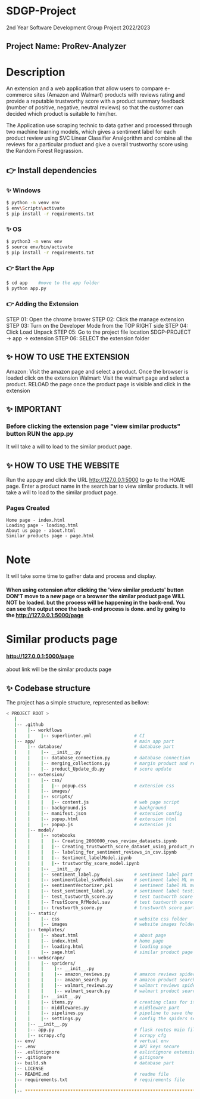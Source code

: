 # SDGP-Project
2nd Year Software Development Group Project 2022/2023

## Project Name: ProRev-Analyzer
# Description
An extension and a web application that allow users to compare e-commerce sites (Amazon and Walmart) products with reviews rating and provide a reputable trustworthy score with a product summary feedback (number of positive, negative, neutral reviews) so that the customer can decided which product is suitable to him/her. 

The Application use scraping technic to data gather and processed through two machine learning models, which gives a sentiment label for each product review using SVC Linear Classifier Analgorithm and combine all the reviews for a particular product and give a overall trustworthy score using the Random Forest Regrassion. 

## 👉 Install dependencies

### ✨ Windows
```bash
$ python -m venv env
$ env\Scripts\activate 
$ pip install -r requirements.txt
```

### ✨ OS
```bash
$ python3 -m venv env
$ source env/bin/activate
$ pip install -r requirements.txt
```

### 👉 Start the App

```bash
$ cd app    #move to the app folder
$ python app.py
```

### 👉 Adding the Extension

STEP 01: Open the chrome brower
STEP 02: Click the manage extension
STEP 03: Turn on the Developer Mode from the TOP RIGHT side
STEP 04: Click Load Unpack
STEP 05: Go to the project file location
         SDGP-PROJECT -> app -> extension
STEP 06: SELECT the extension folder

## ✨ HOW TO USE THE EXTENSION
Amazon:
    Visit the amazon page and select a product. Once the browser is loaded click on the extension
Walmart:
    Visit the walmart page and select a product. RELOAD the page once the product page is visible and click in the extension

## ✨ IMPORTANT 
### Before clicking the extension page "view similar products" button RUN the app.py 
It will take a will to load to the similar product page.

## ✨ HOW TO USE THE WEBSITE
Run the app.py and click the URL http://127.0.0.1:5000 to go to the HOME page.
Enter a product name in the search bar to view similar products.
It will take a will to load to the similar product page.

### Pages Created
    Home page - index.html
    Loading page - loading.html
    About us page - about.html
    Similar products page - page.html

# Note
It will take some time to gather data and process and display.
#### When using extension after clicking the 'view similar products' button DON'T move to a new page or a browser the similar product page WILL NOT be loaded. but the process will be happening in the back-end. You can see the output once the back-end process is done. and by going to the  http://127.0.0.1:5000/page

# Similar products page
#### http://127.0.0.1:5000/page
about link will be the similar products page


## ✨ Codebase structure

The project has a simple structure, represented as bellow:

```bash
< PROJECT ROOT >
   |
   |-- .github
   |    |-- workflows
   |    |    |-- superlinter.yml                # CI  
   |-- app/                                     # main app part
   |    |-- database/                           # database part
   |    |    |-- __init__.py
   |    |    |-- database_connection.py         # database connection
   |    |    |-- merging_collections.py         # margin product and reviews collection
   |    |    |-- product_Update_db.py           # score update
   |    |-- extension/
   |    |    |-- css/                           
   |    |    |   |-- popup.css                  # extension css
   |    |    |-- images/
   |    |    |-- scripts/
   |    |    |   |-- content.js                 # web page script
   |    |    |-- background.js                  # background
   |    |    |-- manifest.json                  # extension config
   |    |    |-- popup.html                     # extension html
   |    |    |-- popup.js                       # extension js
   |    |-- model/ 
   |    |    |-- notebooks
   |    |    |   |-- Creating_2000000_rows_review_datasets.ipynb                    # reviews dataset creation part
   |    |    |   |-- Creating_trustworth_score_dataset_using_product_reviews.ipynb  # trustworthy score dataset creation part
   |    |    |   |-- labeling_for_sentiment_reviews_in_csv.ipynb                    # labeling reviews part
   |    |    |   |-- Sentiment_labelModel.ipynb                                     # sentiment ML part
   |    |    |   |-- trustworthy_score_model.ipynb                                  # trustworthy ML part
   |    |    |-- __init__.py
   |    |    |-- sentiment_label.py             # sentiment label part      
   |    |    |-- sentimentLabel_svmModel.sav    # sentiment label ML model part 1
   |    |    |-- sentimentVectorizer.pk1        # sentiment label ML model part 2
   |    |    |-- test_sentiment_label.py        # sentiment label testing part
   |    |    |-- test_tustworth_score.py        # test tustworth score testing part
   |    |    |-- TrustScore_RfModel.sav         # test tustworth score ML model part
   |    |    |-- trustworth_score.py            # trustworth score part
   |    |-- static/
   |    |    |-- css                            # website css folder
   |    |    |-- images                         # website images folder
   |    |-- templates/              
   |    |    |-- about.html                     # about page
   |    |    |-- index.html                     # home page
   |    |    |-- loading.html                   # loading page
   |    |    |-- page.html                      # similar product page
   |    |-- webscrape/ 
   |    |    |-- spriders/  
   |    |    |    |-- __init__.py 
   |    |    |    |-- amazon_reviews.py         # amazon reviews spider
   |    |    |    |-- amazon_search.py          # amazon product search spider
   |    |    |    |-- walmart_reviews.py        # walmart reviews spider
   |    |    |    |-- walmart_search.py         # walmart product search spider
   |    |    |-- __init__.py
   |    |    |-- items.py                       # creating class for items that are scrape 
   |    |    |-- middlewares.py                 # middleware part
   |    |    |-- pipelines.py                   # pipeline to save the details
   |    |    |-- settings.py                    # config the spiders settings
   |    |-- __init__.py
   |    |-- app.py                              # flask routes main file
   |    |-- scrapy.cfg                          # scrapy cfg
   |-- env/                                     # vertual env
   |-- .env                                     # API keys secure
   |-- .eslintignore                            # eslintignore extension part
   |-- .gitignore                               # gitignore
   |-- build.sh                                 # database part
   |-- LICENSE
   |-- README.md                                # readme file
   |-- requirements.txt                         # requirements file
   |
   |-- ************************************************************************
